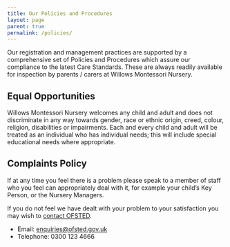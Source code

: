 ```yaml
---
title: Our Policies and Procedures
layout: page
parent: true
permalink: /policies/
---
```


Our registration and management practices are supported by a comprehensive set of Policies and Procedures which assure our compliance to the latest Care Standards.  These are always readily available for inspection by parents / carers at Willows Montessori Nursery.

## Equal Opportunities

Willows Montessori Nursery welcomes any child and adult and does not discriminate in any way towards gender, race or ethnic origin, creed, colour, religion, disabilities or impairments.  Each and every child and adult will be treated as an individual who has individual needs; this will include special educational needs where appropriate.

## Complaints Policy

If at any time you feel there is a problem please speak to a member of staff who you feel can appropriately deal with it, for example your child’s Key Person, or the Nursery Managers.

If you do not feel we have dealt with your problem to your satisfaction you may wish to [contact OFSTED](https://contact.ofsted.gov.uk/contact-form).

- Email: enquiries@ofsted.gov.uk
- Telephone: 0300 123 4666
